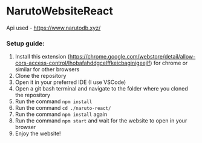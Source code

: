 # NarutoWebsiteReact

Api used - https://www.narutodb.xyz/

### Setup guide:
1. Install this extension (https://chrome.google.com/webstore/detail/allow-cors-access-control/lhobafahddgcelffkeicbaginigeejlf) for chrome or similar for other browsers
2. Clone the repository
3. Open it in your preferred IDE (I use VSCode)
4. Open a git bash terminal and navigate to the folder where you cloned the repository
5. Run the command `npm install`
6. Run the command `cd ./naruto-react/`
7. Run the command `npm install` again
8. Run the command `npm start` and wait for the website to open in your browser
9. Enjoy the website! 
